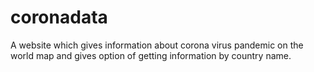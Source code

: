 # coronadata
A website which gives information about corona virus pandemic on the world map and gives option of getting information by country name.
